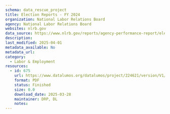 ```yaml
---
schema: data_rescue_project 
title: Election Reports - FY 2024
organization: National Labor Relations Board
agency: National Labor Relations Board
websites: nlrb.gov
data_source: https://www.nlrb.gov/reports/agency-performance-report/election-reports/election-reports-fy-2024
description: 
last_modified: 2025-04-01
metadata_available: No
metadata_url: 
category:
  - Labor & Employment 
resources:
  - id: 675
    url: https://www.datalumos.org/datalumos/project/224621/version/V1/view
    format: PDF
    status: Finished
    size: 0.0
    download_date: 2025-03-28
    maintainer: DRP, DL
    notes: 
---
```

